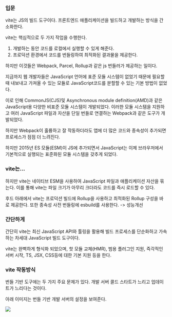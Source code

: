### 입문

vite는 JS의 빌드 도구이다.
프론트엔드 애플리케이션을 빌드하고 개발하는 방식을 간소화한다.

vite는 핵심적으로 두 가지 작업을 수행한다.

1. 개발하는 동안 코드를 로컬에서 실행할 수 있게 해준다.
2. 프로덕션 환경에서 코드를 번들링하여 최적화된 결과물을 제공한다.

하지만 이것들은 Webpack, Parcel, Rollup과 같은 js 번들러가 제공하는 일이다.

지금까지 웹 개발자들은 JavaScript 언어에 표준 모듈 시스템이 없었기 때문에 필요할 때 내보내고 가져올 수 있는 모듈로 JavaScript코드를 분할할 수 있는 기본 방법이 없었다.

이로 인해 CommonJS(CJS)및 Asynchronous module definition(AMD)과 같은 JavaScript용 다양한 비표준 모듈 시스템이 개발되었다. 이러한 모듈 시스템을 지원하고 여러 JavaScript 파일과 자산을 단일 번들로 연결하는 Webpack과 같은 도구가 개발되었다.

하지만 Webpack이 훌륭하고 잘 작동하더라도 앱에 더 많은 코드와 종속성이 추가되면 프로세스가 점점 더 느려진다.

하지만 2015년 ES 모듈(ESM)이 JS에 추가되면서 JavaScript는 이제 브라우저에서 기본적으로 실행되는 표준화된 모듈 시스템을 갖추게 되었다.

### vite는...

하지만 vite는 네이티브 ESM을 사용하여 JavaScript 파일과 애플리케이션 자산을 묶는다. 이를 통해 vite는 파일 크기가 아무리 크더라도 코드를 즉시 로드할 수 있다.

후드 아래에서 vite는 프로덕션 빌드에 Rollup을 사용하고 최적화된 Rollup 구성을 바로 제공한다.
또한 종속성 사전 번들링에 esbuild를 사용한다. -> 성능개선

### 간단하게

간단히 vite는 최신 JavaScript API와 툴링을 활용해 빌드 프로세스를 단순화하고 가속하는 차세대 JavaScript 빌드 도구이다.

vite는 완벽하게 형식화 되었으며, 핫 모듈 교체(HMR), 범용 플러그인 지원, 즉각적인 서버 시작, TS, JSX, CSS등에 대한 기본 지원 등을 한다.

### vite 작동방식

번들 기반 도구에는 두 가지 주요 문제가 있다. 개발 서버 콜드 스타트가 느리고 업데이트가 느리다는 것이다.

아래 이미지는 번들 기반 개발 서버의 설정을 보여준다.

![](https://miro.medium.com/v2/resize:fit:1400/format:webp/0*SGRhYjRH69N6m5Z8)
